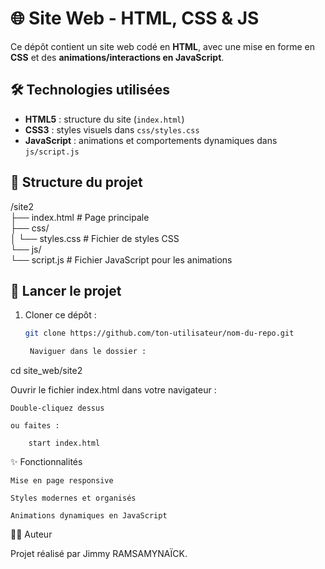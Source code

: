 # 🌐 Site Web - HTML, CSS & JS

Ce dépôt contient un site web codé en **HTML**, avec une mise en forme en **CSS** et des **animations/interactions en JavaScript**.

## 🛠️ Technologies utilisées

- **HTML5** : structure du site (`index.html`)
- **CSS3** : styles visuels dans `css/styles.css`
- **JavaScript** : animations et comportements dynamiques dans `js/script.js`

## 📁 Structure du projet

/site2 \
├── index.html # Page principale \
├── css/\
│ └── styles.css # Fichier de styles CSS \
└── js/ \
└── script.js # Fichier JavaScript pour les animations


## 🚀 Lancer le projet

1. Cloner ce dépôt :
   ```bash
   git clone https://github.com/ton-utilisateur/nom-du-repo.git

    Naviguer dans le dossier :

cd site_web/site2

Ouvrir le fichier index.html dans votre navigateur :

    Double-cliquez dessus

    ou faites :

        start index.html

✨ Fonctionnalités

    Mise en page responsive

    Styles modernes et organisés

    Animations dynamiques en JavaScript

🧑‍💻 Auteur

Projet réalisé par Jimmy RAMSAMYNAÏCK.

